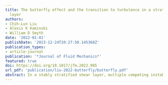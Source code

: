```yaml
---
title: The butterfly effect and the transition to turbulence in a stratified shear
  layer
authors:
- Chih-Lun Liu
- Alexis K Kaminski
- William D Smyth
date: '2022-01-01'
publishDate: '2023-12-24T20:27:50.145368Z'
publication_types:
- article-journal
publication: '*Journal of Fluid Mechanics*'
featured: true
doi: https://doi.org/10.1017/jfm.2022.985
url_pdf: 'publication/liu-2022-butterfly/butterfly.pdf'
abstract: In a stably stratified shear layer, multiple competing instabilities produce sensitivity to small changes in initial conditions, popularly called the butterfly effect (as a flapping wing may alter the weather). Three ensembles of 15 simulated mixing events, identical but for small perturbations to the initial state, are used to explore differences in the route to turbulence, the maximum turbulence level and the total amount and efficiency of mixing accomplished by each event. Comparisons show that a small change in the initial state alters the strength and timing of the primary Kelvin–Helmholtz instability, the subharmonic pairing instability and the various three-dimensional secondary instabilities that lead to turbulence. The effect is greatest in, but not limited to, the parameter regime where pairing and the three-dimensional secondary instabilities are in strong competition. Pairing may be accelerated or prevented; maximum turbulence kinetic energy may vary by up to a factor of 4.6, flux Richardson number by 12 %–15 % and net mixing by a factor of 2.
---
```

